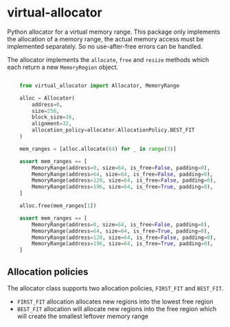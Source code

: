 # virtual-allocator

Python allocator for a virtual memory range. This package only implements the allocation of a memory range,
the actual memory access must be implemented separately. So no use-after-free errors can be handled.

The allocator implements the `allocate`, `free` and `resize` methods which each return a new `MemoryRegion` object.

``` python

    from virtual_allocator import Allocator, MemoryRange

    alloc = Allocator(
        address=0,
        size=256,
        block_size=16,
        alignment=32,
        allocation_policy=allocator.AllocationPolicy.BEST_FIT
    )

    mem_ranges = [alloc.allocate(64) for _ in range(3)]

    assert mem_ranges == [
        MemoryRange(address=0, size=64, is_free=False, padding=0),
        MemoryRange(address=64, size=64, is_free=False, padding=0),
        MemoryRange(address=128, size=64, is_free=False, padding=0),
        MemoryRange(address=196, size=64, is_free=True, padding=0),
    ]

    alloc.free(mem_ranges[1])

    assert mem_ranges == [
        MemoryRange(address=0, size=64, is_free=False, padding=0),
        MemoryRange(address=64, size=64, is_free=True, padding=0),
        MemoryRange(address=128, size=64, is_free=False, padding=0),
        MemoryRange(address=196, size=64, is_free=True, padding=0),
    ]
```

## Allocation policies

The allocator class supports two allocation policies, `FIRST_FIT` and `BEST_FIT`.

* `FIRST_FIT` allocation allocates new regions into the lowest free region
* `BEST_FIT` allocation will allocate new regions into the free region which will create the smallest leftover memory
  range
